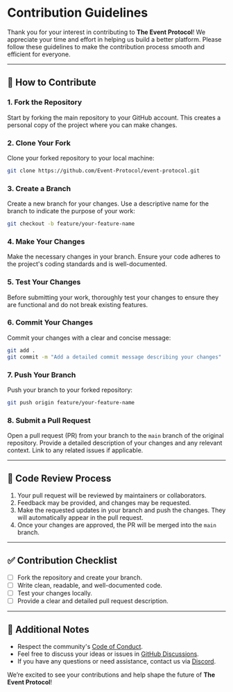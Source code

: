 # Contribution Guidelines

Thank you for your interest in contributing to **The Event Protocol**! We appreciate your time and effort in helping us build a better platform. Please follow these guidelines to make the contribution process smooth and efficient for everyone.

---

## 🚀 How to Contribute

### 1. Fork the Repository
Start by forking the main repository to your GitHub account. This creates a personal copy of the project where you can make changes.

### 2. Clone Your Fork
Clone your forked repository to your local machine:
```bash
git clone https://github.com/Event-Protocol/event-protocol.git
```

### 3. Create a Branch
Create a new branch for your changes. Use a descriptive name for the branch to indicate the purpose of your work:
```bash
git checkout -b feature/your-feature-name
```

### 4. Make Your Changes
Make the necessary changes in your branch. Ensure your code adheres to the project's coding standards and is well-documented.

### 5. Test Your Changes
Before submitting your work, thoroughly test your changes to ensure they are functional and do not break existing features.

### 6. Commit Your Changes
Commit your changes with a clear and concise message:
```bash
git add .
git commit -m "Add a detailed commit message describing your changes"
```

### 7. Push Your Branch
Push your branch to your forked repository:
```bash
git push origin feature/your-feature-name
```

### 8. Submit a Pull Request
Open a pull request (PR) from your branch to the `main` branch of the original repository. Provide a detailed description of your changes and any relevant context. Link to any related issues if applicable.

---

## 📝 Code Review Process
1. Your pull request will be reviewed by maintainers or collaborators.
2. Feedback may be provided, and changes may be requested.
3. Make the requested updates in your branch and push the changes. They will automatically appear in the pull request.
4. Once your changes are approved, the PR will be merged into the `main` branch.

---

## ✅ Contribution Checklist
- [ ] Fork the repository and create your branch.
- [ ] Write clean, readable, and well-documented code.
- [ ] Test your changes locally.
- [ ] Provide a clear and detailed pull request description.

---

## 📜 Additional Notes
- Respect the community's [Code of Conduct](#).
- Feel free to discuss your ideas or issues in [GitHub Discussions](#).
- If you have any questions or need assistance, contact us via [Discord](#).

We’re excited to see your contributions and help shape the future of **The Event Protocol**!

